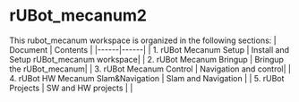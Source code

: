 # rUBot_mecanum2
This rubot_mecanum workspace is organized in the following sections:
| Document | Contents   |
|------|------|
|   1. rUBot Mecanum Setup  | Install and Setup rUBot_mecanum workspace|
|   2. rUBot Mecanum Bringup  | Bringup the rUBot_mecanum|
|   3. rUBot Mecanum Control  | Navigation and control|
| 4. rUBot HW Mecanum Slam&Navigation | Slam and Navigation |
| 5. rUBot  Projects | SW and HW projects |
| 

